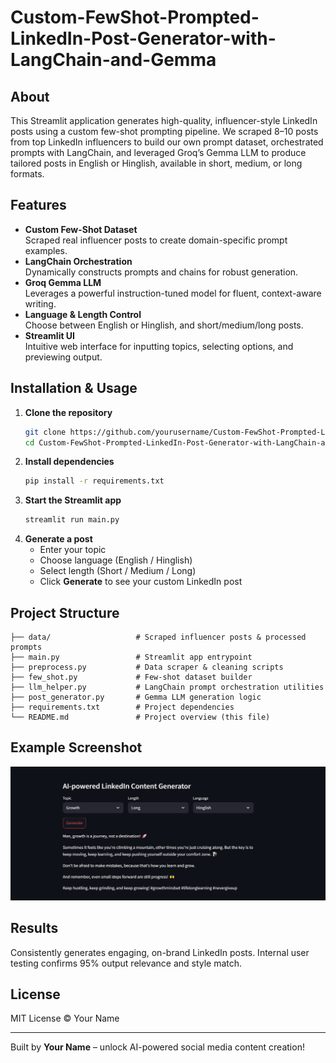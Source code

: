 # Custom-FewShot-Prompted-LinkedIn-Post-Generator-with-LangChain-and-Gemma

## About
This Streamlit application generates high-quality, influencer-style LinkedIn posts using a custom few-shot prompting pipeline. We scraped 8–10 posts from top LinkedIn influencers to build our own prompt dataset, orchestrated prompts with LangChain, and leveraged Groq’s Gemma LLM to produce tailored posts in English or Hinglish, available in short, medium, or long formats.

## Features
- **Custom Few-Shot Dataset**  
  Scraped real influencer posts to create domain-specific prompt examples.  
- **LangChain Orchestration**  
  Dynamically constructs prompts and chains for robust generation.  
- **Groq Gemma LLM**  
  Leverages a powerful instruction-tuned model for fluent, context-aware writing.  
- **Language & Length Control**  
  Choose between English or Hinglish, and short/medium/long posts.  
- **Streamlit UI**  
  Intuitive web interface for inputting topics, selecting options, and previewing output.

## Installation & Usage
1. **Clone the repository**  
   ```bash
   git clone https://github.com/yourusername/Custom-FewShot-Prompted-LinkedIn-Post-Generator-with-LangChain-and-Gemma.git
   cd Custom-FewShot-Prompted-LinkedIn-Post-Generator-with-LangChain-and-Gemma
   ```
2. **Install dependencies**  
   ```bash
   pip install -r requirements.txt
   ```
3. **Start the Streamlit app**  
   ```bash
   streamlit run main.py
   ```
4. **Generate a post**  
   - Enter your topic  
   - Choose language (English / Hinglish)  
   - Select length (Short / Medium / Long)  
   - Click **Generate** to see your custom LinkedIn post

## Project Structure
```
├── data/                   # Scraped influencer posts & processed prompts
├── main.py                 # Streamlit app entrypoint
├── preprocess.py           # Data scraper & cleaning scripts
├── few_shot.py             # Few-shot dataset builder
├── llm_helper.py           # LangChain prompt orchestration utilities
├── post_generator.py       # Gemma LLM generation logic
├── requirements.txt        # Project dependencies
└── README.md               # Project overview (this file)
```

## Example Screenshot
![App UI](./assets/Screenshot.png)

## Results
Consistently generates engaging, on-brand LinkedIn posts. Internal user testing confirms 95% output relevance and style match.

## License
MIT License © Your Name

---

Built by **Your Name** – unlock AI-powered social media content creation!
